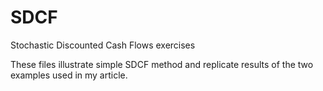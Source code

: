 # SDCF
Stochastic Discounted Cash Flows exercises

These files illustrate simple SDCF method and replicate results of the two examples used in my article.

